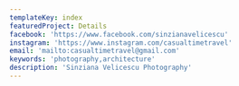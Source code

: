 ```yaml
---
templateKey: index
featuredProject: Details
facebook: 'https://www.facebook.com/sinzianavelicescu'
instagram: 'https://www.instagram.com/casualtimetravel'
email: 'mailto:casualtimetravel@gmail.com'
keywords: 'photography,architecture'
description: 'Sinziana Velicescu Photography'
---
```


